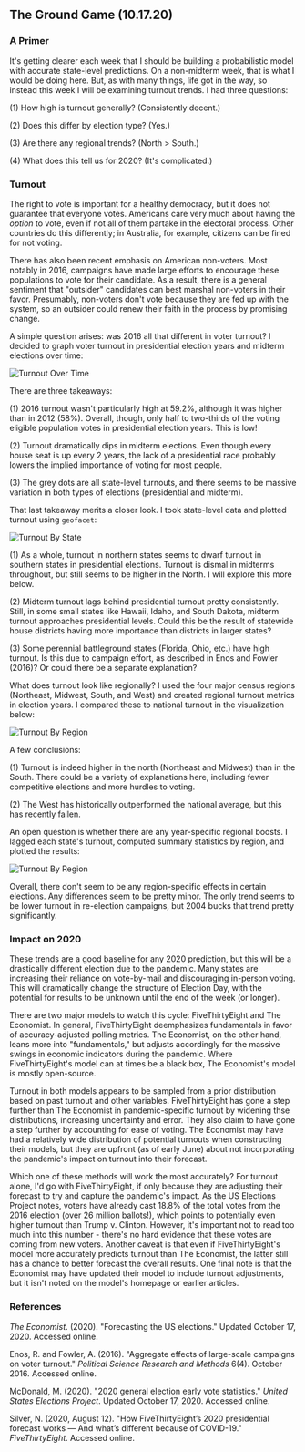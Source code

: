 ## The Ground Game (10.17.20)

### A Primer

It's getting clearer each week that I should be building a probabilistic model with accurate state-level predictions. On a non-midterm week, that is what I would be doing here. But, as with many things, life got in the way, so instead this week I will be examining turnout trends. I had three questions:

(1) How high is turnout generally? (Consistently decent.)

(2) Does this differ by election type? (Yes.)

(3) Are there any regional trends? (North > South.)

(4) What does this tell us for 2020? (It's complicated.)

### Turnout

The right to vote is important for a healthy democracy, but it does not guarantee that everyone votes. Americans care very much about having the *option* to vote, even if not all of them partake in the electoral process. Other countries do this differently; in Australia, for example, citizens can be fined for not voting.

There has also been recent emphasis on American non-voters. Most notably in 2016, campaigns have made large efforts to encourage these populations to vote for their candidate. As a result, there is a general sentiment that "outsider" candidates can best marshal non-voters in their favor. Presumably, non-voters don't vote because they are fed up with the system, so an outsider could renew their faith in the process by promising change.

A simple question arises: was 2016 all that different in voter turnout? I decided to graph voter turnout in presidential election years and midterm elections over time:

![Turnout Over Time](../Plots/week6plot1.png)

There are three takeaways:

(1) 2016 turnout wasn't particularly high at 59.2%, although it was higher than in 2012 (58%). Overall, though, only half to two-thirds of the voting eligible population votes in presidential election years. This is low!

(2) Turnout dramatically dips in midterm elections. Even though every house seat is up every 2 years, the lack of a presidential race probably lowers the implied importance of voting for most people.

(3) The grey dots are all state-level turnouts, and there seems to be massive variation in both types of elections (presidential and midterm).

That last takeaway merits a closer look. I took state-level data and plotted turnout using `geofacet`:

![Turnout By State](../Plots/week6plot2.png)

(1) As a whole, turnout in northern states seems to dwarf turnout in southern states in presidential elections. Turnout is dismal in midterms throughout, but still seems to be higher in the North. I will explore this more below.

(2) Midterm turnout lags behind presidential turnout pretty consistently. Still, in some small states like Hawaii, Idaho, and South Dakota, midterm turnout approaches presidential levels. Could this be the result of statewide house districts having more importance than districts in larger states?

(3) Some perennial battleground states (Florida, Ohio, etc.) have high turnout. Is this due to campaign effort, as described in Enos and Fowler (2016)? Or could there be a separate explanation?

What does turnout look like regionally? I used the four major census regions (Northeast, Midwest, South, and West) and created regional turnout metrics in election years. I compared these to national turnout in the visualization below:

![Turnout By Region](../Plots/week6plot3.png)

A few conclusions:

(1) Turnout is indeed higher in the north (Northeast and Midwest) than in the South. There could be a variety of explanations here, including fewer competitive elections and more hurdles to voting.

(2) The West has historically outperformed the national average, but this has recently fallen.

An open question is whether there are any year-specific regional boosts. I lagged each state's turnout, computed summary statistics by region, and plotted the results:

![Turnout By Region](../Plots/week6plot4.png)

Overall, there don't seem to be any region-specific effects in certain elections. Any differences seem to be pretty minor. The only trend seems to be lower turnout in re-election campaigns, but 2004 bucks that trend pretty significantly.

### Impact on 2020

These trends are a good baseline for any 2020 prediction, but this will be a drastically different election due to the pandemic. Many states are increasing their reliance on vote-by-mail and discouraging in-person voting. This will dramatically change the structure of Election Day, with the potential for results to be unknown until the end of the week (or longer).

There are two major models to watch this cycle: FiveThirtyEight and The Economist. In general, FiveThirtyEight deemphasizes fundamentals in favor of accuracy-adjusted polling metrics. The Economist, on the other hand, leans more into "fundamentals," but adjusts accordingly for the massive swings in economic indicators during the pandemic. Where FiveThirtyEight's model can at times be a black box, The Economist's model is mostly open-source.

Turnout in both models appears to be sampled from a prior distribution based on past turnout and other variables. FiveThirtyEight has gone a step further than The Economist in pandemic-specific turnout by widening thse distributions, increasing uncertainty and error. They also claim to have gone a step further by accounting for ease of voting. The Economist may have had a relatively wide distribution of potential turnouts when constructing their models, but they are upfront (as of early June) about not incorporating the pandemic's impact on turnout into their forecast.

Which one of these methods will work the most accurately? For turnout alone, I'd go with FiveThirtyEight, if only because they are adjusting their forecast to try and capture the pandemic's impact. As the US Elections Project notes, voters have already cast 18.8% of the total votes from the 2016 election (over 26 million ballots!), which points to potentially even higher turnout than Trump v. Clinton. However, it's important not to read too much into this number - there's no hard evidence that these votes are coming from new voters. Another caveat is that even if FiveThirtyEight's model more accurately predicts turnout than The Economist, the latter still has a chance to better forecast the overall results. One final note is that the Economist may have updated their model to include turnout adjustments, but it isn't noted on the model's homepage or earlier articles.

### References

*The Economist*. (2020). "Forecasting the US elections." Updated October 17, 2020. Accessed online.

Enos, R. and Fowler, A. (2016). "Aggregate effects of large-scale campaigns on voter turnout." *Political Science Research and Methods* 6(4). October 2016. Accessed online.

McDonald, M. (2020). "2020 general election early vote statistics." *United States Elections Project*. Updated October 17, 2020. Accessed online.

Silver, N. (2020, August 12). "How FiveThirtyEight’s 2020 presidential forecast works — And what’s different because of COVID-19." *FiveThirtyEight*. Accessed online.